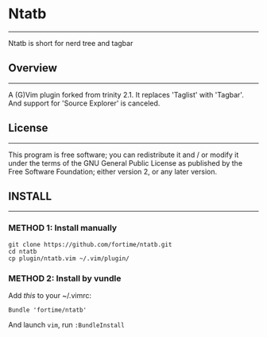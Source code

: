 # Ntatb
--------
Ntatb is short for nerd tree and tagbar

## Overview
--------
A (G)Vim plugin forked from trinity 2.1. It replaces 'Taglist' with 'Tagbar'. And support for 'Source Explorer' is canceled.

## License
-------
This program is free software; you can redistribute it and / or modify it under the terms of the GNU General Public License as published by the Free Software Foundation; either version 2, or any later version.

## INSTALL
-------
### METHOD 1: Install manually

    git clone https://github.com/fortime/ntatb.git
    cd ntatb
    cp plugin/ntatb.vim ~/.vim/plugin/

### METHOD 2: Install by vundle
Add *this* to your ~/.vimrc:

    Bundle 'fortime/ntatb'

And launch `vim`, run `:BundleInstall` 
